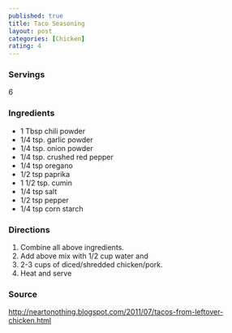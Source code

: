 ```yaml
---
published: true
title: Taco Seasoning
layout: post
categories: [Chicken]
rating: 4
---
```

### Servings
6

### Ingredients
- 1 Tbsp chili powder
- 1/4 tsp. garlic powder
- 1/4 tsp. onion powder
- 1/4 tsp. crushed red pepper
- 1/4 tsp oregano
- 1/2 tsp paprika
- 1 1/2 tsp. cumin
- 1/4 tsp salt
- 1/2 tsp pepper
- 1/4 tsp corn starch 


### Directions
1. Combine all above ingredients.
2. Add above mix with 1/2 cup water and
3. 2-3 cups of diced/shredded chicken/pork.
4. Heat and serve

### Source
<a href="http://neartonothing.blogspot.com/2011/07/tacos-from-leftover-chicken.html" target="new">http://neartonothing.blogspot.com/2011/07/tacos-from-leftover-chicken.html</a>

